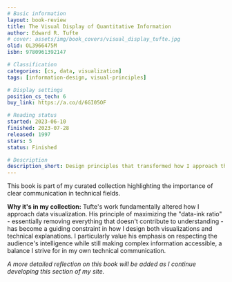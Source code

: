 ```yaml
---
# Basic information
layout: book-review
title: The Visual Display of Quantitative Information
author: Edward R. Tufte
# cover: assets/img/book_covers/visual_display_tufte.jpg
olid: OL3966475M
isbn: 9780961392147

# Classification
categories: [cs, data, visualization]
tags: [information-design, visual-principles]

# Display settings
position_cs_tech: 6
buy_link: https://a.co/d/6GI05OF

# Reading status
started: 2023-06-10
finished: 2023-07-28
released: 1997
stars: 5
status: Finished

# Description
description_short: Design principles that transformed how I approach the visual communication of complex information.
---
```


This book is part of my curated collection highlighting the importance of clear communication in technical fields.

**Why it's in my collection:** Tufte's work fundamentally altered how I approach data visualization. His principle of maximizing the "data-ink ratio" - essentially removing everything that doesn't contribute to understanding - has become a guiding constraint in how I design both visualizations and technical explanations. I particularly value his emphasis on respecting the audience's intelligence while still making complex information accessible, a balance I strive for in my own technical communication.

*A more detailed reflection on this book will be added as I continue developing this section of my site.*